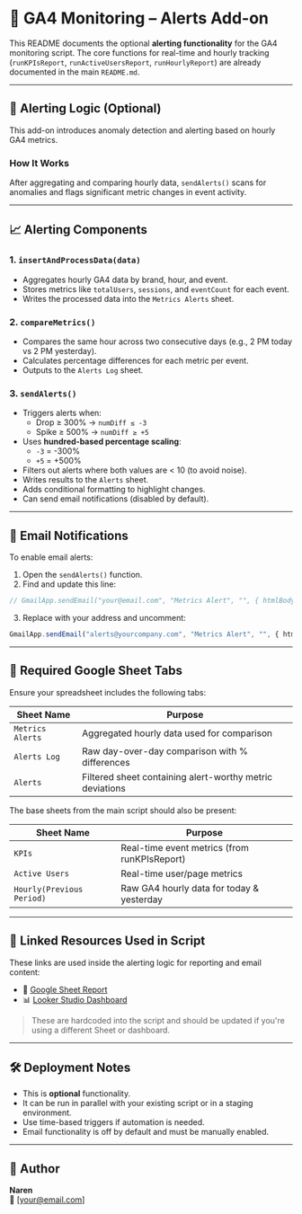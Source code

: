 # 🚨 GA4 Monitoring – Alerts Add-on

This README documents the optional **alerting functionality** for the GA4 monitoring script. The core functions for real-time and hourly tracking (`runKPIsReport`, `runActiveUsersReport`, `runHourlyReport`) are already documented in the main `README.md`.

---

## 🔔 Alerting Logic (Optional)

This add-on introduces anomaly detection and alerting based on hourly GA4 metrics.

### How It Works

After aggregating and comparing hourly data, `sendAlerts()` scans for anomalies and flags significant metric changes in event activity.

---

## 📈 Alerting Components

### 1. `insertAndProcessData(data)`

- Aggregates hourly GA4 data by brand, hour, and event.
- Stores metrics like `totalUsers`, `sessions`, and `eventCount` for each event.
- Writes the processed data into the `Metrics Alerts` sheet.

### 2. `compareMetrics()`

- Compares the same hour across two consecutive days (e.g., 2 PM today vs 2 PM yesterday).
- Calculates percentage differences for each metric per event.
- Outputs to the `Alerts Log` sheet.

### 3. `sendAlerts()`

- Triggers alerts when:
  - Drop ≥ 300% → `numDiff ≤ -3`
  - Spike ≥ 500% → `numDiff ≥ +5`
- Uses **hundred-based percentage scaling**:
  - `-3` = -300%
  - `+5` = +500%
- Filters out alerts where both values are < 10 (to avoid noise).
- Writes results to the `Alerts` sheet.
- Adds conditional formatting to highlight changes.
- Can send email notifications (disabled by default).

---

## 📩 Email Notifications

To enable email alerts:

1. Open the `sendAlerts()` function.
2. Find and update this line:

```javascript
// GmailApp.sendEmail("your@email.com", "Metrics Alert", "", { htmlBody });
```

3. Replace with your address and uncomment:

```javascript
GmailApp.sendEmail("alerts@yourcompany.com", "Metrics Alert", "", { htmlBody });
```

---

## 🧾 Required Google Sheet Tabs

Ensure your spreadsheet includes the following tabs:

| Sheet Name              | Purpose                                                        |
|------------------------|----------------------------------------------------------------|
| `Metrics Alerts`       | Aggregated hourly data used for comparison                     |
| `Alerts Log`           | Raw day-over-day comparison with % differences                 |
| `Alerts`               | Filtered sheet containing alert-worthy metric deviations       |

The base sheets from the main script should also be present:

| Sheet Name               | Purpose                                      |
|-------------------------|----------------------------------------------|
| `KPIs`                  | Real-time event metrics (from runKPIsReport) |
| `Active Users`          | Real-time user/page metrics                  |
| `Hourly(Previous Period)` | Raw GA4 hourly data for today & yesterday |

---

## 📎 Linked Resources Used in Script

These links are used inside the alerting logic for reporting and email content:

- 📄 [Google Sheet Report](https://docs.google.com/spreadsheets/d/1P12wpLsiN-y6kJERZD71K4cCMtzGEOJCnsj5hNtnM9Q)
- 📊 [Looker Studio Dashboard](https://lookerstudio.google.com/reporting/c9c3c3c0-13e7-4680-9190-6724d202d018)

> These are hardcoded into the script and should be updated if you're using a different Sheet or dashboard.

---

## 🛠 Deployment Notes

- This is **optional** functionality.
- It can be run in parallel with your existing script or in a staging environment.
- Use time-based triggers if automation is needed.
- Email functionality is off by default and must be manually enabled.

---

## 👤 Author

**Naren**  
📧 [your@email.com]
